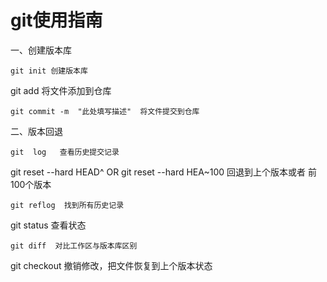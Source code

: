 
# git使用指南


一、创建版本库
```
git init 创建版本库
```
git add  将文件添加到仓库
```
git commit -m  "此处填写描述"  将文件提交到仓库
```

二、版本回退
```
git  log   查看历史提交记录
```
git reset --hard HEAD^  OR git reset --hard HEA~100  回退到上个版本或者 前100个版本
```
git reflog  找到所有历史记录
```
git status  查看状态
```
git diff  对比工作区与版本库区别
```
git checkout  撤销修改，把文件恢复到上个版本状态
```


